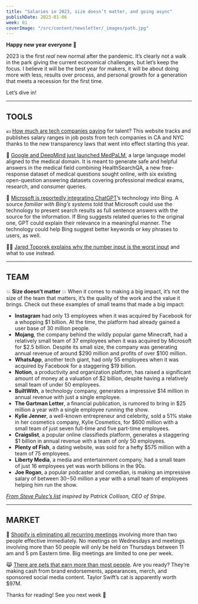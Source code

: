 ```yaml
---
title: "Salaries in 2023, size doesn’t matter, and going async"
publishDate: 2023-01-06
week: 01
coverImage: "/src/content/newsletter/_images/path.jpg"
---
```


**Happy new year everyone** 🎉

2023 is the first _real_ new normal after the pandemic. It’s clearly not a walk in the park giving the current economical challenges, but let’s keep the focus. I believe it will be the best year for makers, it will be about doing more with less, results over process, and personal growth for a generation that meets a recession for the first time.

Let’s dive in!

---

## TOOLS

💶 [How much are tech companies paying](https://www.comprehensive.io/?utm_source=makersmansion) for talent? This website tracks and publishes salary ranges in job posts from tech companies in CA and NYC thanks to the new transparency laws that went into effect starting this year.

🤖 [Google and DeepMind just launched MedPaLM](https://interestingengineering.com/innovation/google-deepmind-medpalm-language-model?utm_source=makersmansion), a large language model aligned to the medical domain. It is meant to generate safe and helpful answers in the medical field combining HealthSearchQA, a new free-response dataset of medical questions sought online, with six existing open-question answering datasets covering professional medical exams, research, and consumer queries.

🤖 [Microsoft is reportedly integrating ChatGPT](https://www.engadget.com/microsoft-reportedly-integrating-chatgpt-technology-into-bing-131502579.html)’s technology into Bing. A source _familiar with Bing’s systems_ told that Microsoft could use the technology to present search results as full sentence answers with the source for the information. If Bing suggests related queries to the original one, GPT could explain their relevance in a meaningful manner. The technology could help Bing suggest better keywords or key phrases to users, as well.

👨‍💻 [Jared Toporek explains why the number input is the worst input](https://stackoverflow.blog/2022/12/26/why-the-number-input-is-the-worst-input/) and what to use instead.

---

## TEAM

💥 **Size doesn’t matter** 💥 When it comes to making a big impact, it’s not the size of the team that matters, it’s the quality of the work and the value it brings. Check out these examples of small teams that made a big impact:

- **Instagram** had only 13 employees when it was acquired by Facebook for a whopping $1 billion. At the time, the platform had already gained a user base of 30 million people.
- **Mojang**, the company behind the wildly popular game Minecraft, had a relatively small team of 37 employees when it was acquired by Microsoft for $2.5 billion. Despite its small size, the company was generating annual revenue of around $290 million and profits of over $100 million.
- **WhatsApp**, another tech giant, had only 55 employees when it was acquired by Facebook for a staggering $19 billion.
- **Notion**, a productivity and organization platform, has raised a significant amount of money at a valuation of $2 billion, despite having a relatively small team of under 50 employees.
- **BuiltWith**, a technology company, generates a impressive $14 million in annual revenue with just a single employee.
- **The Gartman Letter**, a financial publication, is rumored to bring in $25 million a year with a single employee running the show.
- **Kylie Jenner**, a well-known entrepreneur and celebrity, sold a 51% stake in her cosmetics company, Kylie Cosmetics, for $600 million with a small team of just seven full-time and five part-time employees.
- **Craigslist**, a popular online classifieds platform, generates a staggering $1 billion in annual revenue with a team of only 50 employees.
- **Plenty of Fish**, a dating website, was sold for a hefty $575 million with a team of 75 employees.
- **Liberty Media**, a media and entertainment company, had a small team of just 16 employees yet was worth billions in the 90s.
- **Joe Rogan**, a popular podcaster and comedian, is making an impressive salary of between $30-$50 million a year with a small team of employees helping him run the show.

_[From Steve Pulec’s list](https://stevepulec.com/posts/small/) inspired by Patrick Collison, CEO of Stripe._

---

## MARKET

🤝 [Shopify is eliminating all recurring meetings](https://fortune.com/2023/01/03/shopify-cutting-meetings-worker-productivity/) involving more than two people effective immediately. No meetings on Wednesdays and meetings involving more than 50 people will only be held on Thursdays between 11 am and 5 pm Eastern time. Big meetings are limited to one per week.

😹 [There are pets that earn more than most people](https://thehustle.co/01032023-rich-pets/). Are you ready? They’re making cash from brand endorsements, appearances, merch, and sponsored social media content. Taylor Swift’s cat is apparently worth $97M.

Thanks for reading! See you next week 🫶
